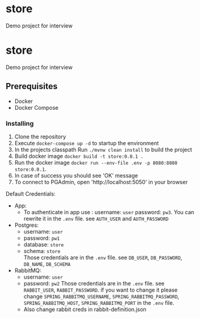 # store
Demo project for interview


# store
Demo project for interview

## Prerequisites
- Docker
- Docker Compose

### Installing

1. Clone the repository
2. Execute `docker-compose up -d` to startup the environment
3. In the projects classpath Run `./mvnw clean install` to build the project
4. Build docker image `docker build -t store:0.0.1 .`
5. Run the docker image `docker run --env-file .env -p 8080:8080 store:0.0.1`.  
6. In case of success you should see 'OK' message
7. To connect to PGAdmin, open 'http://localhost:5050' in your browser



Default Credentials: 
- App:
  - To authenticate in app use : username: `user` password: `pw3`. You can rewrite it in the `.env` file. see `AUTH_USER` and `AUTH_PASSWORD`
- Postgres:
  - username: `user`
  - password: `pw1`
  - database: `store`
  - schema: `store`  
  Those credentials are in the `.env` file. see `DB_USER`, `DB_PASSWORD`, `DB_NAME`, `DB_SCHEMA`
- RabbitMQ:
  - username: `user`
  - password: `pw2`
  Those credentials are in the `.env` file. see `RABBIT_USER`, `RABBIT_PASSWORD`. if you want to change it please change `SPRING_RABBITMQ_USERNAME`, `SPRING_RABBITMQ_PASSWORD`, `SPRING_RABBITMQ_HOST`, `SPRING_RABBITMQ_PORT` in the `.env` file.
  - Also change rabbit creds in rabbit-definition.json


